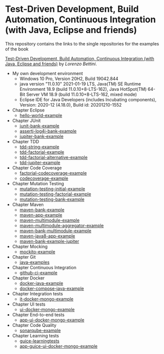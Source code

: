 # Test-Driven Development, Build Automation, Continuous Integration (with Java, Eclipse and friends)

This repository contains the links to the single repositories for the examples of the book

[Test-Driven Development, Build Automation, Continuous Integration (with Java, Eclipse and friends)](https://leanpub.com/tdd-buildautomation-ci)
by _Lorenzo Bettini_.

- My own development environment
	- Windows 10 Pro, Version 20H2, Build 19042.844
	- java version "11.0.10" 2021-01-19 LTS, Java(TM) SE Runtime Environment 18.9 (build 11.0.10+8-LTS-162), Java HotSpot(TM) 64-Bit Server VM 18.9 (build 11.0.10+8-LTS-162, mixed mode)
	- Eclipse IDE for Java Developers (includes Incubating components), Version: 2020-12 (4.18.0), Build id: 20201210-1552
- Chapter Eclipse
	- [hello-world-example](https://github.com/Advanced-Programming-Techniques/hello-world)
- Chapter JUnit
  - [junit-bank-example](https://github.com/Advanced-Programming-Techniques/junit-bank-example)
  - [assertj-log4j-bank-example](https://github.com/Advanced-Programming-Techniques/assertj-log4j-bank-example)
  - [jupiter-bank-example](https://github.com/Advanced-Programming-Techniques/jupiter-bank-example)
- Chapter TDD
  - [tdd-string-example](https://github.com/Advanced-Programming-Techniques/tdd-string-example)
  - [tdd-factorial-example](https://github.com/Advanced-Programming-Techniques/tdd-factorial-example)
  - [tdd-factorial-alternative-example](https://github.com/Advanced-Programming-Techniques/tdd-factorial-alternative-example)
  - [tdd-jupiter-example](https://github.com/Advanced-Programming-Techniques/tdd-jupiter-example)
- Chapter Code Coverage
  - [factorial-codecoverage-example](https://github.com/Advanced-Programming-Techniques/factorial-codecoverage-example)
  - [codecoverage-example](https://github.com/Advanced-Programming-Techniques/codecoverage-example)
- Chapter Mutation Testing
  - [mutation-testing-initial-example](https://github.com/Advanced-Programming-Techniques/mutation-testing-initial-example)
  - [mutation-testing-factorial-example](https://github.com/Advanced-Programming-Techniques/mutation-testing-factorial-example)
  - [mutation-testing-bank-example](https://github.com/Advanced-Programming-Techniques/mutation-testing-bank-example)
- Chapter Maven
  - [maven-bank-example](https://github.com/Advanced-Programming-Techniques/maven-bank-example)
  - [maven-app-example](https://github.com/Advanced-Programming-Techniques/maven-app-example)
  - [maven-multimodule-example](https://github.com/Advanced-Programming-Techniques/maven-multimodule-example)
  - [maven-multimodule-aggregator-example](https://github.com/Advanced-Programming-Techniques/maven-multimodule-aggregator-example)
  - [maven-bank-multimodule-example](https://github.com/Advanced-Programming-Techniques/maven-bank-multimodule-example)
  - [maven-java8-app-example](https://github.com/Advanced-Programming-Techniques/maven-java8-app-example)
  - [maven-bank-example-jupiter](https://github.com/Advanced-Programming-Techniques/maven-bank-example-jupiter)
- Chapter Mocking
  - [mockito-example](https://github.com/Advanced-Programming-Techniques/mockito-example)
- Chapter Git
  - [java-examples](https://github.com/Advanced-Programming-Techniques/java-examples)
- Chapter Continuous Integration
  - [github-ci-example](https://github.com/Advanced-Programming-Techniques/github-ci-example)
- Chapter Docker
  - [docker-java-example](https://github.com/Advanced-Programming-Techniques/docker-java-example)
  - [docker-compose-java-example](https://github.com/Advanced-Programming-Techniques/docker-compose-java-example)
- Chapter Integration tests
  - [it-docker-mongo-example](https://github.com/Advanced-Programming-Techniques/it-docker-mongo-example)
- Chapter UI tests
  - [ui-docker-mongo-example](https://github.com/Advanced-Programming-Techniques/ui-docker-mongo-example)
- Chapter End-to-end tests
  - [app-ui-docker-mongo-example](https://github.com/Advanced-Programming-Techniques/app-ui-docker-mongo-example)
- Chapter Code Quality
  - [sonarqube-example](https://github.com/Advanced-Programming-Techniques/sonarqube-example)
- Chapter Learning tests
  - [guice-learningtests](https://github.com/Advanced-Programming-Techniques/guice-learningtests)
  - [app-guice-ui-docker-mongo-example](https://github.com/Advanced-Programming-Techniques/app-guice-ui-docker-mongo-example)

